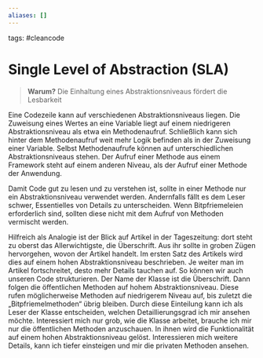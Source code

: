 ```yaml
---
aliases: []
---
```

tags:  #cleancode 

# Single Level of Abstraction (SLA)

>**Warum?**
>Die Einhaltung eines Abstraktionsniveaus fördert die Lesbarkeit

Eine Codezeile kann auf verschiedenen Abstraktionsniveaus liegen. Die Zuweisung eines Wertes an eine Variable liegt auf einem niedrigeren Abstraktionsniveau als etwa ein Methodenaufruf. Schließlich kann sich hinter dem Methodenaufruf weit mehr Logik befinden als in der Zuweisung einer Variable. Selbst Methodenaufrufe können auf unterschiedlichen Abstraktionsniveaus stehen. Der Aufruf einer Methode aus einem Framework steht auf einem anderen Niveau, als der Aufruf einer Methode der Anwendung.

Damit Code gut zu lesen und zu verstehen ist, sollte in einer Methode nur ein Abstraktionsniveau verwendet werden. Andernfalls fällt es dem Leser schwer, Essentielles von Details zu unterscheiden. Wenn Bitpfriemeleien erforderlich sind, sollten diese nicht mit dem Aufruf von Methoden vermischt werden.

Hilfreich als Analogie ist der Blick auf Artikel in der Tageszeitung: dort steht zu oberst das Allerwichtigste, die Überschrift. Aus ihr sollte in groben Zügen hervorgehen, wovon der Artikel handelt. Im ersten Satz des Artikels wird dies auf einem hohen Abstraktionsniveau beschrieben. Je weiter man im Artikel fortschreitet, desto mehr Details tauchen auf. So können wir auch unseren Code strukturieren. Der Name der Klasse ist die Überschrift. Dann folgen die öffentlichen Methoden auf hohem Abstraktionsniveau. Diese rufen möglicherweise Methoden auf niedrigerem Niveau auf, bis zuletzt die „Bitpfriemelmethoden“ übrig bleiben. Durch diese Einteilung kann ich als Leser der Klasse entscheiden, welchen Detaillierungsgrad ich mir ansehen möchte. Interessiert mich nur grob, wie die Klasse arbeitet, brauche ich mir nur die öffentlichen Methoden anzuschauen. In ihnen wird die Funktionalität auf einem hohen Abstraktionsniveau gelöst. Interessieren mich weitere Details, kann ich tiefer einsteigen und mir die privaten Methoden ansehen.